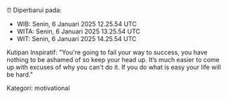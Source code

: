 ⏰ Diperbarui pada:
- WIB: Senin, 6 Januari 2025 12.25.54 UTC
- WITA: Senin, 6 Januari 2025 13.25.54 UTC
- WIT: Senin, 6 Januari 2025 14.25.54 UTC

Kutipan Inspiratif:
"You're going to fail your way to success, you have nothing to be ashamed of so keep your head up. It’s much easier to come up with excuses of why you can't do it. If you do what is easy your life will be hard."


Kategori: motivational

